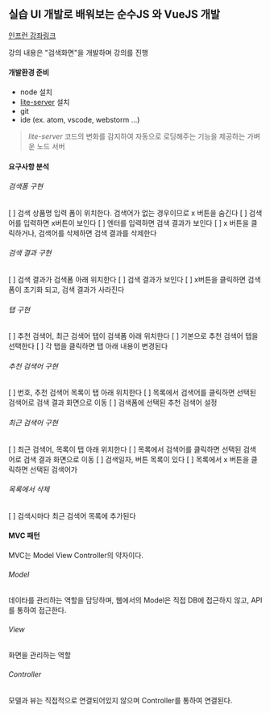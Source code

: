 ## 실습 UI 개발로 배워보는 순수JS 와 VueJS 개발
[인프런 강좌링크](https://www.inflearn.com/course-status-2/)

강의 내용은 "검색화면"을 개발하며 강의를 진행


#### 개발환경 준비
- node 설치
- [lite-server](https://www.npmjs.com/package/lite-server) 설치
- git
- ide (ex. atom, vscode, webstorm ...)

> *lite-server*
> 코드의 변화를 감지하여 자동으로 로딩해주는 기능을 제공하는 가벼운 노드 서버


#### 요구사항 분석
###### 검색폼 구현
[ ] 검색 상품명 입력 폼이 위치한다. 검색어가 없는 경우이므로 x 버튼을 숨긴다
[ ] 검색어를 입력하면 x버튼이 보인다
[ ] 엔터를 입력하면 검색 결과가 보인다
[ ] x 버튼을 클릭하거나, 검색어를 삭제하면 검색 결과를 삭제한다  

###### 검색 결과 구현
[ ] 검색 결과가 검색폼 아래 위치한다
[ ] 검색 결과가 보인다
[ ] x버튼을 클릭하면 검색폼이 초기화 되고, 검색 결과가 사라진다

###### 탭 구현
[ ] 추천 검색어, 최근 검색어 탭이 검색폼 아래 위치한다
[ ] 기본으로 추천 검색어 탭을 선택한다
[ ] 각 탭을 클릭하면 탭 아래 내용이 변경된다

###### 추천 검색어 구현
[ ] 번호, 추천 검색어 목록이 탭 아래 위치한다
[ ] 목록에서 검색어를 클릭하면 선택된 검색어로 검색 결과 화면으로 이동
[ ] 검색폼에 선택된 추천 검색어 설정

###### 최근 검색어 구현
[ ] 최근 검색어, 목록이 탭 아래 위치한다
[ ] 목록에서 검색어를 클릭하면 선택된 검색어로 검색 결과 화면으로 이동
[ ] 검색일자, 버튼 목록이 있다
[ ] 목록에서 x 버튼을 클릭하면 선택된 검색어가

###### 목록에서 삭제
[ ] 검색시마다 최근 검색어 목록에 추가된다


#### MVC 패턴
MVC는 Model View Controller의 약자이다.

###### Model
데이타를 관리하는 역할을 담당하며, 웹에서의 Model은 직접 DB에 접근하지 않고, API를 통하여 접근한다.

###### View
화면을 관리하는 역할

###### Controller
모델과 뷰는 직접적으로 연결되어있지 않으며 Controller를 통하여 연결된다.

